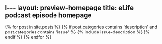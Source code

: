 l---
layout: preview-homepage
title: eLife podcast episode homepage
---

{% for post in site.posts %}
	{% if post.categories contains 'description' and post.categories contains 'issue' %}
		{% include issue-description %}
	{% endif %}
{% endfor %}
